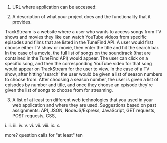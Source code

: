 1. URL where application can be accessed:


2. A description of what your project does and the functionality that it provides.

TrackStream is a website where a user who wants to access songs from TV shows and movies they like can watch YouTube videos from specific episodes and films that are listed in the TuneFind API. A user would first choose either TV show or movie, then enter the title and hit the search bar. In the case of a movie, the full list of songs on the soundtrack (that are contained in the TuneFind API) would appear. The user can click on a specific song, and then the corresponding YouTube video for that song would appear on TrackStream for the user to view. In the case of a TV show, after hitting 'search' the user would be given a list of season numbers to choose from. After choosing a season number, the user is given a list of episodes by number and title, and once they choose an episode they're given the list of songs to choose from for streaming.


3. A list of at least ten different web technologies that you used in your web application and where they are used.
Suggestions based on past assignments: API, JSON, NodeJS/Express, JavaScript, GET requests, POST requests, CSS, 

i. 
ii.
iii.
iv.
v.
vi.
vii.
viii.
ix.
x.

more? question calls for "at least" ten